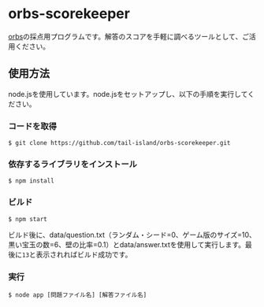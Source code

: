 # orbs-scorekeeper

[orbs](https://github.com/tail-island/orbs)の採点用プログラムです。解答のスコアを手軽に調べるツールとして、ご活用ください。

## 使用方法

node.jsを使用しています。node.jsをセットアップし、以下の手順を実行してください。

### コードを取得

```shell
$ git clone https://github.com/tail-island/orbs-scorekeeper.git
```

### 依存するライブラリをインストール

```shell
$ npm install
```

### ビルド

```shell
$ npm start
```
ビルド後に、data/question.txt（ランダム・シード=0、ゲーム版のサイズ=10、黒い宝玉の数=6、壁の比率=0.1）とdata/answer.txtを使用して実行します。最後に`13`と表示されればビルド成功です。

### 実行

```shell
$ node app [問題ファイル名] [解答ファイル名]
```
